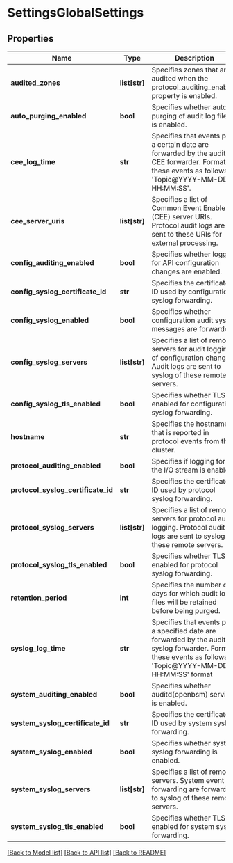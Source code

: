 # SettingsGlobalSettings

## Properties
Name | Type | Description | Notes
------------ | ------------- | ------------- | -------------
**audited_zones** | **list[str]** | Specifies zones that are audited when the protocol_auditing_enabled property is enabled. | [optional] 
**auto_purging_enabled** | **bool** | Specifies whether auto purging of audit log files is enabled. | [optional] 
**cee_log_time** | **str** | Specifies that events past a certain date are forwarded by the audit CEE forwarder. Format these events as follows: &#39;Topic@YYYY-MM-DD HH:MM:SS&#39;. | [optional] 
**cee_server_uris** | **list[str]** | Specifies a list of Common Event Enabler (CEE) server URIs. Protocol audit logs are sent to these URIs for external processing. | [optional] 
**config_auditing_enabled** | **bool** | Specifies whether logging for API configuration changes are enabled. | [optional] 
**config_syslog_certificate_id** | **str** | Specifies the certificate ID used by configuration syslog forwarding. | [optional] 
**config_syslog_enabled** | **bool** | Specifies whether configuration audit syslog messages are forwarded. | [optional] 
**config_syslog_servers** | **list[str]** | Specifies a list of remote servers for audit logging of configuration changes. Audit logs are sent to syslog of these remote servers. | [optional] 
**config_syslog_tls_enabled** | **bool** | Specifies whether TLS is enabled for configuration syslog forwarding. | [optional] 
**hostname** | **str** | Specifies the hostname that is reported in protocol events from this cluster. | [optional] 
**protocol_auditing_enabled** | **bool** | Specifies if logging for the I/O stream is enabled. | [optional] 
**protocol_syslog_certificate_id** | **str** | Specifies the certificate ID used by protocol syslog forwarding. | [optional] 
**protocol_syslog_servers** | **list[str]** | Specifies a list of remote servers for protocol audit logging. Protocol audit logs are sent to syslog of these remote servers. | [optional] 
**protocol_syslog_tls_enabled** | **bool** | Specifies whether TLS is enabled for protocol syslog forwarding. | [optional] 
**retention_period** | **int** | Specifies the number of days for which audit log files will be retained before being purged. | [optional] 
**syslog_log_time** | **str** | Specifies that events past a specified date are forwarded by the audit syslog forwarder. Format these events as follows: &#39;Topic@YYYY-MM-DD HH:MM:SS&#39; format | [optional] 
**system_auditing_enabled** | **bool** | Specifies whether auditd(openbsm) service is enabled. | [optional] 
**system_syslog_certificate_id** | **str** | Specifies the certificate ID used by system syslog forwarding. | [optional] 
**system_syslog_enabled** | **bool** | Specifies whether system syslog forwarding is enabled. | [optional] 
**system_syslog_servers** | **list[str]** | Specifies a list of remote servers. System event forwarding are forwarded to syslog of these remote servers. | [optional] 
**system_syslog_tls_enabled** | **bool** | Specifies whether TLS is enabled for system syslog forwarding. | [optional] 

[[Back to Model list]](../README.md#documentation-for-models) [[Back to API list]](../README.md#documentation-for-api-endpoints) [[Back to README]](../README.md)


